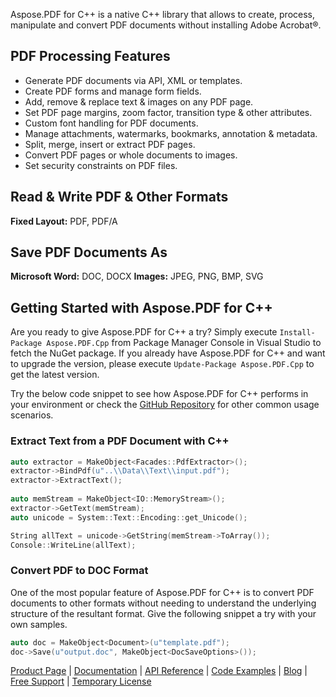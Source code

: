 Aspose.PDF for C++ is a native C++ library that allows to create, process, manipulate and convert PDF documents without installing Adobe Acrobat®.

## PDF Processing Features
- Generate PDF documents via API, XML or templates.
- Create PDF forms and manage form fields.
- Add, remove & replace text & images on any PDF page.
- Set PDF page margins, zoom factor, transition type & other attributes.
- Custom font handling for PDF documents.
- Manage attachments, watermarks, bookmarks, annotation & metadata.
- Split, merge, insert or extract PDF pages.
- Convert PDF pages or whole documents to images.
- Set security constraints on PDF files.

## Read & Write PDF & Other Formats
**Fixed Layout:** PDF, PDF/A

## Save PDF Documents As
**Microsoft Word:** DOC, DOCX
**Images:** JPEG, PNG, BMP, SVG

## Getting Started with Aspose.PDF for C++
Are you ready to give Aspose.PDF for C++ a try? Simply execute `Install-Package Aspose.PDF.Cpp` from Package Manager Console in Visual Studio to fetch the NuGet package. If you already have Aspose.PDF for C++ and want to upgrade the version, please execute `Update-Package Aspose.PDF.Cpp` to get the latest version.

Try the below code snippet to see how Aspose.PDF for C++ performs in your environment or check the [GitHub Repository](https://github.com/aspose-pdf/Aspose.Pdf-for-C) for other common usage scenarios. 

### Extract Text from a PDF Document with C++
```c++
auto extractor = MakeObject<Facades::PdfExtractor>();	
extractor->BindPdf(u"..\\Data\\Text\\input.pdf");
extractor->ExtractText();
	
auto memStream = MakeObject<IO::MemoryStream>();
extractor->GetText(memStream);
auto unicode = System::Text::Encoding::get_Unicode();

String allText = unicode->GetString(memStream->ToArray());	
Console::WriteLine(allText);
```

### Convert PDF to DOC Format
One of the most popular feature of Aspose.PDF for C++ is to convert PDF documents to other formats without needing to understand the underlying structure of the resultant format. Give the following snippet a try with your own samples.
```c++
auto doc = MakeObject<Document>(u"template.pdf");
doc->Save(u"output.doc", MakeObject<DocSaveOptions>());
```
[Product Page](https://products.aspose.com/pdf/cpp) | [Documentation](https://docs.aspose.com/display/pdfcpp/Home) | [API Reference](https://apireference.aspose.com/cpp/pdf) | [Code Examples](https://github.com/aspose-pdf/Aspose.Pdf-for-C) | [Blog](https://blog.aspose.com/category/pdf/) | [Free Support](https://forum.aspose.com/c/pdf) |  [Temporary License](https://purchase.aspose.com/temporary-license)
